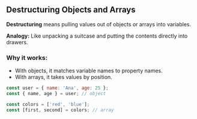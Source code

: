 ## Destructuring Objects and Arrays

**Destructuring** means pulling values out of objects or arrays into variables.

**Analogy:** Like unpacking a suitcase and putting the contents directly into drawers.

### Why it works:
- With objects, it matches variable names to property names.
- With arrays, it takes values by position.

```js
const user = { name: 'Ana', age: 25 };
const { name, age } = user; // object

const colors = ['red', 'blue'];
const [first, second] = colors; // array
```